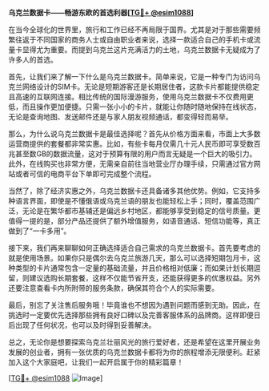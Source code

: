 **乌克兰数据卡——畅游东欧的首选利器[[TG💪+ @esim1088](https://t.me/s/esim1088)]**

在当今全球化的世界里，旅行和工作已经不再局限于国界。尤其是对于那些需要频繁往返于不同国家的商务人士或自由职业者来说，选择一款适合自己的手机卡或流量卡显得尤为重要。而提到乌克兰这片充满活力的土地，乌克兰数据卡无疑成为了许多人的首选。

首先，让我们来了解一下什么是乌克兰数据卡。简单来说，它是一种专门为访问乌克兰网络设计的SIM卡。无论是短期游客还是长期居住者，这款卡片都能提供稳定且高速的互联网连接。相比传统的国际漫游服务，使用乌克兰数据卡不仅费用更低，而且操作更加便捷。只需一张小小的卡片，就能让你随时随地保持在线状态，无论是查询地图、发送邮件还是与家人朋友视频通话，都变得轻而易举。

那么，为什么说乌克兰数据卡是最佳选择呢？首先从价格方面来看，市面上大多数运营商提供的套餐都非常实惠。比如，有些卡每月仅需几十元人民币即可享受数百兆甚至数GB的数据流量，这对于预算有限的用户而言无疑是一个巨大的吸引力。此外，在线购买也非常方便，无需亲自前往当地营业厅办理手续，只需通过官方网站或者可信的电商平台下单即可完成整个流程。

当然了，除了经济实惠之外，乌克兰数据卡还具备诸多其他优势。例如，它支持多种语言界面，即使是不懂俄语或乌克兰语的朋友也能轻松上手；同时，覆盖范围广泛，无论是在繁华都市基辅还是偏远乡村地区，都能够享受到稳定的信号质量。更值得一提的是，部分产品还提供了额外增值服务，如语音通话、短信功能等，真正做到了“一卡多用”。

接下来，我们再来聊聊如何正确选择适合自己需求的乌克兰数据卡。首先要考虑的就是使用场景。如果你只是偶尔去乌克兰旅游几天，那么可以选择短期包月卡，这种类型的卡片通常包含一定量的基础流量，并且价格相对低廉；而如果计划长期逗留，则建议选购长期套餐，这样不仅能节省开支，还能获得更多的优惠权益。另外还要注意查看卡内所附带的服务条款，确保其符合个人的实际需要。

最后，别忘了关注售后服务哦！毕竟谁也不想因为遇到问题而感到无助。因此，在挑选时一定要优先选择那些拥有良好口碑以及完善客服体系的品牌商。这样即便日后出现了任何状况，也可以及时得到妥善解决。

总之，无论你是想要探索乌克兰壮丽风光的旅行爱好者，还是希望在这里开展业务发展的创业者，拥有一张优质的乌克兰数据卡都将为你的旅程增添无限便利。赶紧加入这个大家庭吧，让我们一起开启属于你的精彩篇章！

[[TG💪+ @esim1088](https://t.me/s/esim1088) ![Image](https://i.postimg.cc/4NQfJmqS/Snipaste-2025-05-13-00-14-12.png)]